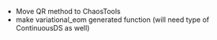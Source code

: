 * Move QR method to ChaosTools
* make variational_eom generated function (will need type of ContinuousDS as well)
